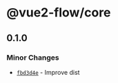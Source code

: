 # @vue2-flow/core

## 0.1.0

### Minor Changes

- [`fbd3d4e`](https://github.com/jonadeline/vue2-flow/commit/fbd3d4e180519fe5d916e26ecca2b2c6fd8bedd9) - Improve dist
